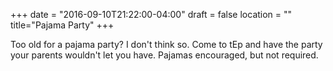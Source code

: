 +++
date = "2016-09-10T21:22:00-04:00"
draft = false
location = ""
title="Pajama Party"
+++

Too old for a pajama party? I don't think so. Come to tEp and have the party your parents wouldn't let you have. Pajamas encouraged, but not required.
